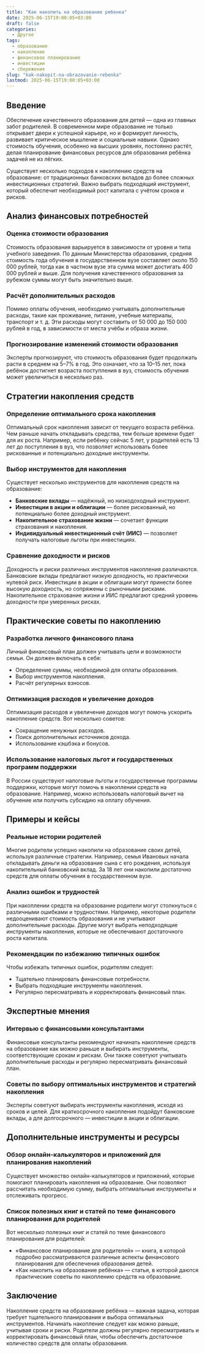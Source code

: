 ```yaml
---
title: "Как накопить на образование ребенка"
date: 2025-06-15T19:00:05+03:00
draft: false
categories:
  - Другое
tags:
  - образование
  - накопление
  - финансовое планирование
  - инвестиции
  - сбережения
slug: "kak-nakopit-na-obrazovanie-rebenka"
lastmod: 2025-06-15T19:00:05+03:00
---
```


## Введение

Обеспечение качественного образования для детей — одна из главных забот родителей. В современном мире образование не только открывает двери к успешной карьере, но и формирует личность, развивает критическое мышление и социальные навыки. Однако стоимость обучения, особенно на высших уровнях, постоянно растёт, делая планирование финансовых ресурсов для образования ребёнка задачей не из лёгких.

Существует несколько подходов к накоплению средств на образование: от традиционных банковских вкладов до более сложных инвестиционных стратегий. Важно выбрать подходящий инструмент, который обеспечит необходимый рост капитала с учётом сроков и рисков.

## Анализ финансовых потребностей

### Оценка стоимости образования

Стоимость образования варьируется в зависимости от уровня и типа учебного заведения. По данным Министерства образования, средняя стоимость года обучения в государственном вузе составляет около 150 000 рублей, тогда как в частном вузе эта сумма может достигать 400 000 рублей и выше. Для получения качественного образования за рубежом суммы могут быть значительно выше.

### Расчёт дополнительных расходов

Помимо оплаты обучения, необходимо учитывать дополнительные расходы, такие как проживание, питание, учебные материалы, транспорт и т. д. Эти расходы могут составить от 50 000 до 150 000 рублей в год, в зависимости от места учёбы и образа жизни.

### Прогнозирование изменений стоимости образования

Эксперты прогнозируют, что стоимость образования будет продолжать расти в среднем на 5–7% в год. Это означает, что за 10–15 лет, пока ребёнок достигнет возраста поступления в вуз, стоимость обучения может увеличиться в несколько раз.

## Стратегии накопления средств

### Определение оптимального срока накопления

Оптимальный срок накопления зависит от текущего возраста ребёнка. Чем раньше начать откладывать средства, тем больше времени будет для их роста. Например, если ребёнку сейчас 5 лет, у родителей есть 13 лет до поступления в вуз, что позволяет использовать более рискованные и потенциально доходные инструменты.

### Выбор инструментов для накопления

Существует несколько инструментов для накопления средств на образование:

- **Банковские вклады** — надёжный, но низкодоходный инструмент.
- **Инвестиции в акции и облигации** — более рискованный, но потенциально более доходный инструмент.
- **Накопительное страхование жизни** — сочетает функции страхования и накопления.
- **Индивидуальный инвестиционный счёт (ИИС)** — позволяет получать налоговые льготы при инвестициях.

### Сравнение доходности и рисков

Доходность и риски различных инструментов накопления различаются. Банковские вклады предлагают низкую доходность, но практически нулевой риск. Инвестиции в акции и облигации могут принести более высокую доходность, но сопряжены с рыночными рисками. Накопительное страхование жизни и ИИС предлагают средний уровень доходности при умеренных рисках.

## Практические советы по накоплению

### Разработка личного финансового плана

Личный финансовый план должен учитывать цели и возможности семьи. Он должен включать в себя:

- Определение суммы, необходимой для оплаты образования.
- Выбор инструментов накопления.
- Расчёт регулярных взносов.

### Оптимизация расходов и увеличение доходов

Оптимизация расходов и увеличение доходов могут помочь ускорить накопление средств. Вот несколько советов:

- Сокращение ненужных расходов.
- Поиск дополнительных источников дохода.
- Использование кэшбэка и бонусов.

### Использование налоговых льгот и государственных программ поддержки

В России существуют налоговые льготы и государственные программы поддержки, которые могут помочь в накоплении средств на образование. Например, можно использовать налоговый вычет на обучение или получить субсидию на оплату обучения.

## Примеры и кейсы

### Реальные истории родителей

Многие родители успешно накопили на образование своих детей, используя различные стратегии. Например, семья Ивановых начала откладывать деньги на образование сына с его рождения, используя накопительный банковский вклад. За 18 лет они накопили достаточно средств для оплаты обучения в государственном вузе.

### Анализ ошибок и трудностей

При накоплении средств на образование родители могут столкнуться с различными ошибками и трудностями. Например, некоторые родители недооценивают стоимость образования и не учитывают дополнительные расходы. Другие могут выбрать неподходящие инструменты накопления, которые не обеспечивают достаточного роста капитала.

### Рекомендации по избежанию типичных ошибок

Чтобы избежать типичных ошибок, родителям следует:

- Тщательно планировать финансовые потребности.
- Выбрать подходящие инструменты накопления.
- Регулярно пересматривать и корректировать финансовый план.

## Экспертные мнения

### Интервью с финансовыми консультантами

Финансовые консультанты рекомендуют начинать накопление средств на образование как можно раньше и выбирать инструменты, соответствующие срокам и рискам. Они также советуют учитывать дополнительные расходы и регулярно пересматривать финансовый план.

### Советы по выбору оптимальных инструментов и стратегий накопления

Эксперты советуют выбирать инструменты накопления, исходя из сроков и целей. Для краткосрочного накопления подойдут банковские вклады, а для долгосрочного — инвестиции в акции и облигации.

## Дополнительные инструменты и ресурсы

### Обзор онлайн-калькуляторов и приложений для планирования накоплений

Существует множество онлайн-калькуляторов и приложений, которые помогают планировать накопления на образование. Они позволяют рассчитать необходимую сумму, выбрать оптимальные инструменты и отслеживать прогресс.

### Список полезных книг и статей по теме финансового планирования для родителей

Вот несколько полезных книг и статей по теме финансового планирования для родителей:

- «Финансовое планирование для родителей» — книга, в которой подробно рассматриваются различные аспекты финансового планирования для обеспечения образования детей.
- «Как накопить на образование ребёнка» — статья, в которой даются практические советы по накоплению средств на образование.

## Заключение

Накопление средств на образование ребёнка — важная задача, которая требует тщательного планирования и выбора оптимальных инструментов. Начинать накопление следует как можно раньше, учитывая сроки и риски. Родители должны регулярно пересматривать и корректировать финансовый план, чтобы обеспечить достаточное количество средств для оплаты образования.
